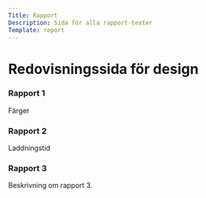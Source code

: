 ```yaml
---
Title: Rapport
Description: Sida för alla rapport-texter
Template: report
---
```


Redovisningssida för design
=======

<div class="kmom-card report-card">
    <div class="header-background">
        <h3> Rapport 1</h3>
    </div>
    <p>Färger</p>
    <i class="arrow fas fa-arrow-alt-circle-right"></i>
</div>

<div class="kmom-card report-card">
    <div class="header-background">
        <h3>Rapport 2</h3>
    </div>
    <p>Laddningstid</p>
    <i class="arrow fas fa-arrow-alt-circle-right"></i>
</div>

<div class="kmom-card report-card">
    <div class="header-background">
        <h3>Rapport 3</h3>
    </div>
    <p>Beskrivning om rapport 3.</p>
    <i class="arrow fas fa-arrow-alt-circle-right"></i>
</div>
